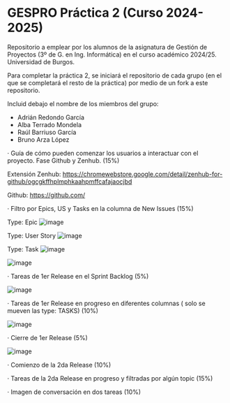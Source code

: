 # GESPRO Práctica 2 (Curso 2024-2025)
Repositorio a emplear por los alumnos de la asignatura de Gestión de Proyectos (3º de G. en Ing. Informática) en el curso académico 2024/25. Universidad de Burgos.

Para completar la práctica 2, se iniciará el repositorio de cada grupo (en el que se completará el resto de la práctica) por medio de un fork a este repositorio.

Incluid debajo el nombre de los miembros del grupo:
 - Adrián Redondo García
 - Alba Terrado Mondela
 - Raúl Barriuso García
 - Bruno Arza López

· Guía de cómo pueden comenzar los usuarios a interactuar con el proyecto. Fase Github y Zenhub. (15%)
 
 Extensión Zenhub: https://chromewebstore.google.com/detail/zenhub-for-github/ogcgkffhplmphkaahpmffcafajaocjbd
 
 Github: https://github.com/
 
· Filtro por Epics, US y Tasks en la columna de New Issues (15%)

Type: Epic ![image](https://github.com/user-attachments/assets/3f7a957d-ca69-4428-9d00-e069d8d3c15d)

Type: User Story ![image](https://github.com/user-attachments/assets/77421f2d-7825-47de-abda-5d335c571e43)

Type: Task ![image](https://github.com/user-attachments/assets/e9ac5b52-1470-4182-b40b-f9f2fb063a89)

![image](https://github.com/user-attachments/assets/4f63b7d6-dfa4-4a1e-bd8e-cf4a6664412b)

· Tareas de 1er Release en el Sprint Backlog (5%)

![image](https://github.com/user-attachments/assets/e524a7a9-4ebe-46e5-8c01-af98bd3b0f80)

· Tareas de 1er Release en progreso en diferentes columnas ( solo se mueven las type: TASKS) (10%)

![image](https://github.com/user-attachments/assets/84e41eaa-3804-4874-b570-6a8bb2f7ac4d)

· Cierre de 1er Release (5%)

![image](https://github.com/user-attachments/assets/c5bd4f78-5012-44f0-94cf-0ed4acc0d778)


· Comienzo de la 2da Release (10%)

· Tareas de la 2da Release en progreso y filtradas por algún topic (15%)

· Imagen de conversación en dos tareas (10%)

